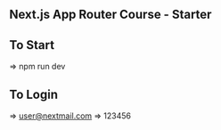 ## Next.js App Router Course - Starter

## To Start
=> npm run dev

## To Login
=> user@nextmail.com
=> 123456